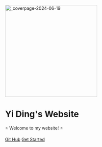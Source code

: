 <!-- _coverpage.md -->

<img src="https://s2.loli.net/2024/06/20/UncZNhOrv9DR1tJ.jpg" alt="_coverpage-2024-06-19" style="width:300px">

<!-- 加速后
<img src="https://xxxhpdz0.tinifycdn.com/2024/06/19/51xSncV8YHQhRUp.png" alt="_coverpage-2024-06-19" style="width:300px"> -->

# Yi Ding's Website

⭐ Welcome to my website! ⭐

[Git Hub](https://github.com/YiDingg)
[Get Started](/README.md)

